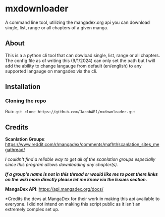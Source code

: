 # mxdownloader
A command line tool, utilizing the mangadex.org api you can download single, list, range or all chapters of a given manga. 


## About 
This is a a python cli tool that can dowload single, list, range or all chapters. The config file as of writing this (9/1/2024) can only set the path but I will add the ability to change langauge from default (en/english) to any supported langauge on mangadex via the cli. 

## Installation 

### Cloning the repo
Run:
`git clone https://github.com/JacobAR1/mxdownloader.git`


## Credits 
**Scanlation Groups**: https://www.reddit.com/r/mangadex/comments/mafhtl/scanlation_sites_megathread/


_I couldn't find a reliable way to get all of the scanlation groups especially since this program allows downloading any chapter(s)._

**_If a group's name is not in this thread or would like me to post there links on the wiki more directly please let me know via the Issues section._**

**MangaDex API**: https://api.mangadex.org/docs/

*Credits the devs at MangaDex for their work in making this api available to everyone. I did not intend on making this script public as it isn't an extremely complex set up. 
